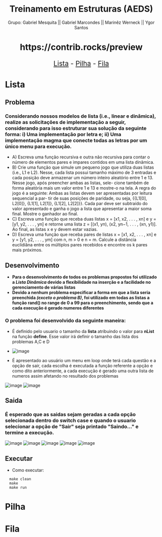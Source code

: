 <h1 align="center">Treinamento em Estruturas (AEDS)</h1>


<p align="center">Grupo: Gabriel Mesquita || Gabriel Marcondes || Marinêz Werneck || Ygor Santos</p>
<h1 align="center"> 
  https://contrib.rocks/preview
</h1>
<p style = "font-size:160%;" align="center">
  <a href="#lista">Lista</a> -
  <a href="#pilha">Pilha</a> -
  <a href="#fila">Fila</a> 

</p>
 
# Lista
## Problema
### Considerando nossos modelos de lista (i.e., linear e dinâmica), realize as solicitações de implementação a seguir, considerando para isso estruturar sua solução da seguinte forma: i) Uma implementação por letra e; ii) Uma implementação magma que conecte todas as letras por um único menu para execução.
* A) Escreva uma função recursiva e outra não recursiva para contar o número de elementos
pares e impares contidos em uma lista dinâmica.
* B) Crie uma função que simule um pequeno jogo que utiliza duas listas (i.e., L1 e L2). Nesse,
cada lista possui tamanho máximo de 3 entradas e cada posição deve armazenar um
número inteiro aleatório entre 1 e 13. Nesse jogo, após preencher ambas as listas, sele-
cione também de forma aleatória mais um valor entre 1 e 13 e mostre-o na tela. A regra do
jogo é a seguinte: Ambas as listas devem ser apresentadas por leitura sequencial a par-
tir de suas posições de paridade, ou seja, {{L1[0], L2[0]}, {L1[1], L2[1]}, {L1[2], L2[2]}}.
Cada par deve ser subtraído do valor apresentado e ganha o jogo a lista que apresentar
a maior soma final. Mostre o ganhador ao final.
* C) Escreva uma função que receba duas listas x = [x1, x2, . . . , xn] e y = [y1, y2, . . . , yn] e
retorne uma lista z = [(x1, yn), (x2, yn−1, . . . , (xn, y1)]. Ao final, as listas x e y devem estar
vazias.
* D) Escreva uma função que receba pares de listas x = [x1, x2, . . . , xn] e y = [y1, y2, . . . , ym]
com n, m > 0 e n = m. Calcule a distância euclidiâna entre os múltiplos pares recebidos
e encontre os k pares mais próximos.
## Desenvolvimento
* **Para o desenvolvimento de todos os problemas propostos foi utilizado a *Lista Dinâmica* devido a flexibilidade na inserção e a facilidade no gerenciamento de várias listas** 
* **Devido a nenhum problema especificar a forma em que a lista seria preenchida *(exceto o problema B)*, foi utilizado em todas as listas a função rand() no range de 0 a 99 para o preenchimento, sendo que a cada execução é gerado numeros diferentes** 
### O problema foi desenvolvido da seguinte maneira:
* É definido pelo usuario o tamanho da **lista** atribuindo o valor para **nList** na função **define**. Esse valor irá definir o tamanho das lista dos problemas A,C e D

* ![image](https://user-images.githubusercontent.com/55333375/172922180-2e8aaf19-2aff-49b5-86a4-854459b4b5af.png)

* É apresentado ao usuário um menu em loop onde terá cada questão e a opção de sair, cada escolha é executada a função referente a opção e como dito anteriormente, a cada execução é gerado uma outra lista de numeros assim afetando no resultado dos problemas

![image](https://user-images.githubusercontent.com/55333375/172922642-de32e74b-464e-419e-9ad6-cd744f320eda.png)
![image](https://user-images.githubusercontent.com/55333375/172922732-42dc005f-3800-4e69-b6e6-ba9af26412fd.png)


## Saida
### É esperado que as saidas sejam geradas a cada opção selecionada dentro do **switch case** e quando o usuario selecionar a opção de "Sair" seja printado "Saindo..." e termine a execução.

![image](https://user-images.githubusercontent.com/55333375/172926052-e6626bf0-34a0-4d6c-bc85-9cb798ab5383.png)
![image](https://user-images.githubusercontent.com/55333375/172926115-9748fe3e-82c4-4aff-a8ba-ee1ce3d3b0d9.png)
![image](https://user-images.githubusercontent.com/55333375/172926183-9c66d8d6-f9e2-4d8f-85f9-7815b3ed3f63.png)
![image](https://user-images.githubusercontent.com/55333375/172926237-80a5319b-0c1e-4d63-abc7-d3672700668f.png)
![image](https://user-images.githubusercontent.com/55333375/172926296-250080c0-e0f2-4a92-917e-8f55a5ce2975.png)


## Executar
* Como executar:

```
  make clean
  make
  make run
```

# Pilha

# Fila

